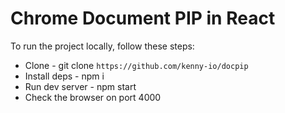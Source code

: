 # Chrome Document PIP in React

To run the project locally, follow these steps:

- Clone - git clone `https://github.com/kenny-io/docpip`
- Install deps - npm i
- Run dev server - npm start
- Check the browser on port 4000
